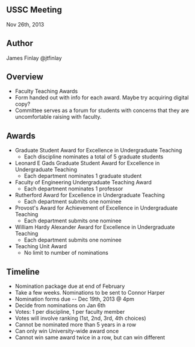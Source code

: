 USSC Meeting
------------
Nov 26th, 2013

Author
------

James Finlay @jtfinlay

Overview
--------

- Faculty Teaching Awards
- Form handed out with info for each award. Maybe try acquiring digital copy?
- Committee serves as a forum for students with concerns that they are uncomfortable raising with faculty.

Awards
------

- Graduate Student Award for Excellence in Undergraduate Teaching
	- Each discipline nominates a total of 5 graduate students
- Leonard E Gads Graduate Student Award for Excellence in Undergraduate Teaching
	- Each department nominates 1 graduate student
- Faculty of Engineering Undergraduate Teaching Award
	- Each department nominates 1 professor
- Rutherford Award for Excellence in Undergraduate Teaching
	- Each department submits one nominee
- Provost's Award for Achievement of Excellence in Undergraduate Teaching
	- Each department submits one nominee
- William Hardy Alexander Award for Excellence in Undergraduate Teaching
	- Each department submits one nominee
- Teaching Unit Award
	- No limit to number of nominations

Timeline
--------

- Nomination package due at end of February
- Take a few weeks. Nominations to be sent to Connor Harper
- Nomination forms due -- Dec 19th, 2013 @ 4pm
- Decide from nominations on Jan 6th
- Votes: 1 per discipline, 1 per faculty member
- Votes will involve ranking (1st, 2nd, 3rd, 4th choices)
- Cannot be nominated more than 5 years in a row
- Can only win University-wide award once
- Cannot win same award twice in a row, but can win different